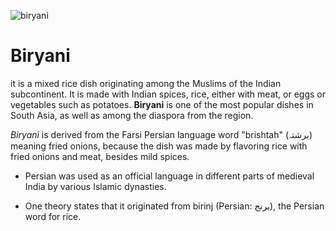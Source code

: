 ![biryani](https://www.eat-this.org/wp-content/uploads/2022/02/eat_this_veganes_biryani_mit_tofu-008.jpg)

# Biryani
it  is a mixed rice dish originating among the Muslims of the Indian subcontinent. It is made with Indian spices, rice, either with meat, or eggs or vegetables such as potatoes. **Biryani** is one of the most popular dishes in South Asia, as well as among the diaspora from the region.

*Biryani*  is derived from the Farsi Persian language word "brishtah" (برشتہ) meaning fried onions, because the dish was made by flavoring rice with fried onions and meat, besides mild spices. 
- Persian was used as an official language in different parts of medieval India by various Islamic dynasties.

- One theory states that it originated from birinj (Persian: برنج), the Persian word for rice.
